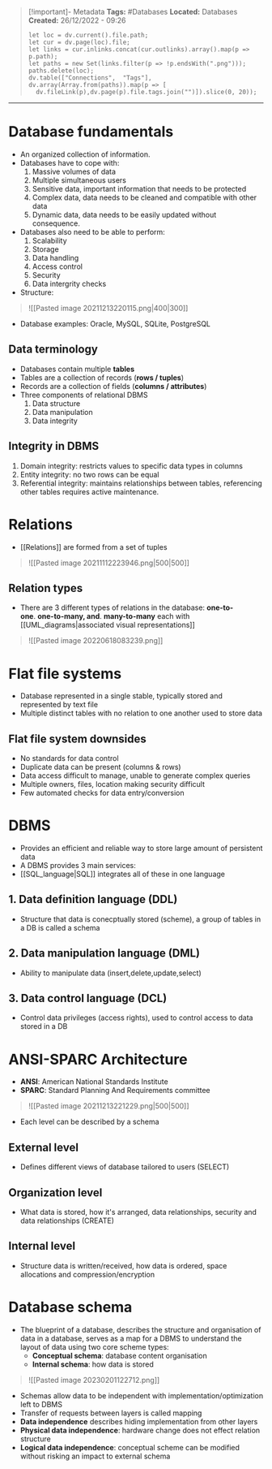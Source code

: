 > [!important]- Metadata
> **Tags:** #Databases 
> **Located:** Databases
> **Created:** 26/12/2022 - 09:26
> ```dataviewjs
>let loc = dv.current().file.path;
>let cur = dv.page(loc).file;
>let links = cur.inlinks.concat(cur.outlinks).array().map(p => p.path);
>let paths = new Set(links.filter(p => !p.endsWith(".png")));
>paths.delete(loc);
>dv.table(["Connections",  "Tags"], dv.array(Array.from(paths)).map(p => [
>   dv.fileLink(p),dv.page(p).file.tags.join("")]).slice(0, 20));
> ```

___
# Database fundamentals

- An organized collection of information.
- Databases have to cope with:
  1. Massive volumes of data
  2. Multiple simultaneous users
  3. Sensitive data, important information that needs to be protected
  4. Complex data, data needs to be cleaned and compatible with other data
  5. Dynamic data, data needs to be easily updated without consequence.
- Databases also need to be able to perform:
  1. Scalability
  2. Storage
  3. Data handling
  4. Access control
  5. Security
  6. Data intergrity checks
- Structure:

> ![[Pasted image 20211213220115.png|400|300]]

- Database examples: Oracle, MySQL, SQLite, PostgreSQL
## Data terminology
- Databases contain multiple **tables**
- Tables are a collection of  records (**rows / tuples**)
- Records are a collection of fields (**columns / attributes**) 
- Three components of relational DBMS
	1. Data structure
	2. Data manipulation
	3. Data integrity
## Integrity in DBMS
1. Domain integrity: restricts values to specific data types in columns
2. Entity integrity: no two rows can be equal
3. Referential integrity: maintains relationships between tables, referencing other tables requires active maintenance.
# Relations
- [[Relations]] are formed from a set of tuples 

> ![[Pasted image 20211112223946.png|500|500]]

## Relation types
- There are 3 different types of relations in the database: **one-to-one**. **one-to-many, and**. **many-to-many** each with  [[UML_diagrams|associated visual representations]]

> ![[Pasted image 20220618083239.png]]

# Flat file systems
- Database represented in a single stable, typically stored and represented by text file
- Multiple distinct tables with no relation to one another used to store data 
## Flat file system downsides
- No standards for data control
- Duplicate data can be present (columns & rows)
- Data access difficult to manage, unable to generate complex queries
- Multiple owners, files, location making security difficult
- Few automated checks for data entry/conversion
# DBMS
- Provides an efficient and reliable way to store large amount of persistent data
- A DBMS provides 3 main services:
- [[SQL_language|SQL]] integrates all of these in one language
## 1. Data definition language (DDL)
- Structure that data is conecptually stored (scheme), a group of tables in a DB is called a schema
## 2. Data manipulation language (DML)
- Ability to manipulate data (insert,delete,update,select)
## 3. Data control language (DCL)
- Control data privileges (access rights), used to control access to data stored in a DB
# ANSI-SPARC Architecture
- **ANSI**: American National Standards Institute
- **SPARC**: Standard Planning And Requirements committee

> ![[Pasted image 20211213221229.png|500|500]]

- Each level can be described by a schema
## External level
- Defines different views of database tailored to users (SELECT)
## Organization level
- What data is stored, how it's arranged, data relationships, security and data relationships (CREATE)
## Internal level
- Structure data is written/received, how data is ordered, space allocations and compression/encryption
# Database schema 
- The blueprint of a database, describes the structure and organisation of data in a database, serves as a map for a DBMS to understand the layout of data using two core scheme types:
    - **Conceptual schema**: database content organisation
    - **Internal schema**: how data is stored

> ![[Pasted image 20230201122712.png]]
- Schemas allow data to be independent with implementation/optimization left to DBMS
- Transfer of requests between layers is called mapping
- **Data independence** describes hiding implementation from other layers
- **Physical data independence**: hardware change does not effect relation structure
- **Logical data independence**: conceptual scheme can be modified without risking an impact to external  schema
